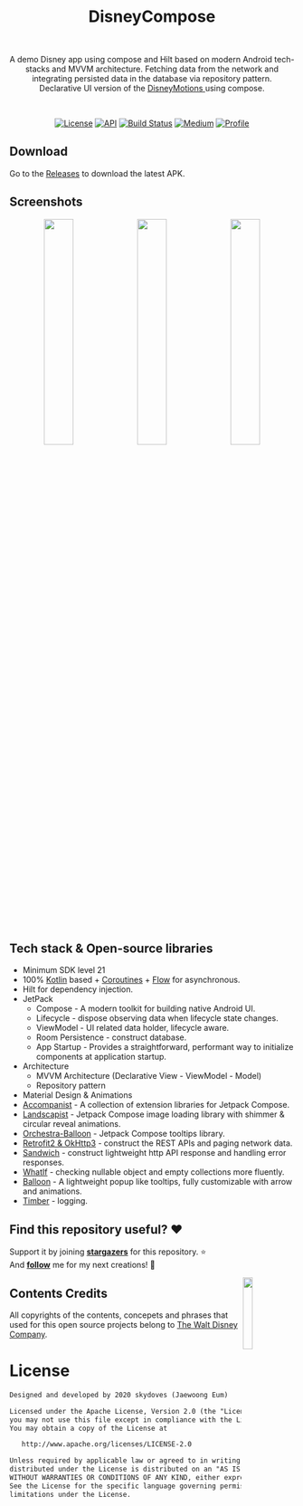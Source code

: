 
<h1 align="center">DisneyCompose</h1></br>
<p align="center">  
A demo Disney app using compose and Hilt based on modern Android tech-stacks and MVVM architecture. Fetching data from the network and integrating persisted data in the database via repository pattern.<br> Declarative UI version of the <a href="https://github.com/skydoves/DisneyMotions" target="_blank"> DisneyMotions </a> using compose.
</p>
</br>

<p align="center">
  <a href="https://opensource.org/licenses/Apache-2.0"><img alt="License" src="https://img.shields.io/badge/License-Apache%202.0-blue.svg"/></a>
  <a href="https://android-arsenal.com/api?level=21"><img alt="API" src="https://img.shields.io/badge/API-21%2B-brightgreen.svg?style=flat"/></a>
  <a href="https://github.com/skydoves/DisneyCompose/actions"><img alt="Build Status" src="https://github.com/skydoves/DisneyCompose/workflows/Android%20CI/badge.svg"/></a>
  <a href="https://proandroiddev.com/exploring-jetpack-compose-with-dagger-hilt-and-viewmodels-3e0ca939daa7"><img alt="Medium" src="https://skydoves.github.io/badges/Story-Medium.svg"/></a>
  <a href="https://github.com/skydoves"><img alt="Profile" src="https://skydoves.github.io/badges/skydoves.svg"/></a> 
</p>

## Download
Go to the [Releases](https://github.com/skydoves/DisneyCompose/releases) to download the latest APK.

## Screenshots
<p align="center">
<img src="https://user-images.githubusercontent.com/24237865/93901108-238eb000-fd31-11ea-9fac-c9ba1eca146c.gif" width="32%"/>
<img src="/preview/preview0.gif" width="32%"/>
<img src="/preview/preview1.gif" width="32%"/>
</p>

## Tech stack & Open-source libraries
- Minimum SDK level 21
- 100% [Kotlin](https://kotlinlang.org/) based + [Coroutines](https://github.com/Kotlin/kotlinx.coroutines) + [Flow](https://kotlin.github.io/kotlinx.coroutines/kotlinx-coroutines-core/kotlinx.coroutines.flow/) for asynchronous.
- Hilt for dependency injection.
- JetPack
  - Compose - A modern toolkit for building native Android UI.
  - Lifecycle - dispose observing data when lifecycle state changes.
  - ViewModel - UI related data holder, lifecycle aware.
  - Room Persistence - construct database.
  - App Startup - Provides a straightforward, performant way to initialize components at application startup.
- Architecture
  - MVVM Architecture (Declarative View - ViewModel - Model)
  - Repository pattern
- Material Design & Animations
- [Accompanist](https://github.com/google/accompanist) - A collection of extension libraries for Jetpack Compose.
- [Landscapist](https://github.com/skydoves/landscapist) - Jetpack Compose image loading library with shimmer & circular reveal animations.
- [Orchestra-Balloon](https://github.com/skydoves/orchestra) - Jetpack Compose tooltips library.
- [Retrofit2 & OkHttp3](https://github.com/square/retrofit) - construct the REST APIs and paging network data.
- [Sandwich](https://github.com/skydoves/Sandwich) - construct lightweight http API response and handling error responses.
- [WhatIf](https://github.com/skydoves/whatif) - checking nullable object and empty collections more fluently.
- [Balloon](https://github.com/skydoves/balloon) -  A lightweight popup like tooltips, fully customizable with arrow and animations.
- [Timber](https://github.com/JakeWharton/timber) - logging.

## Find this repository useful? :heart:
Support it by joining __[stargazers](https://github.com/skydoves/DisneyCompose/stargazers)__ for this repository. :star: <br>
And __[follow](https://github.com/skydoves)__ me for my next creations! 🤩

<img src="https://user-images.githubusercontent.com/24237865/141674368-6013d77c-d52b-4bb1-afe4-9a57a06be32f.jpg" width="18%" align="right" />

## Contents Credits
All copyrights of the contents, concepets and phrases that used for this open source projects belong to [The Walt Disney Company](https://www.disneyplus.com/).

# License
```xml
Designed and developed by 2020 skydoves (Jaewoong Eum)

Licensed under the Apache License, Version 2.0 (the "License");
you may not use this file except in compliance with the License.
You may obtain a copy of the License at

   http://www.apache.org/licenses/LICENSE-2.0

Unless required by applicable law or agreed to in writing, software
distributed under the License is distributed on an "AS IS" BASIS,
WITHOUT WARRANTIES OR CONDITIONS OF ANY KIND, either express or implied.
See the License for the specific language governing permissions and
limitations under the License.
```
